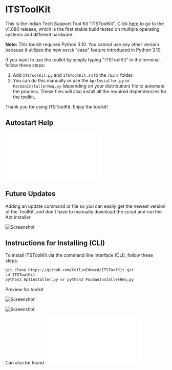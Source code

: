 # ITSToolKit

This is the Indian Tech Support Tool Kit "ITSToolKit". Click [here](https://github.com/CollinEdward/ITSToolKit/releases/tag/ITSToolKit) to go to the v1.080 release, which is the first stable build tested on multiple operating systems and different hardware.

**Note:** This toolkit requires Python 3.10. You cannot use any other version because it utilizes the new `match` "case" feature introduced in Python 3.10.

If you want to use the toolkit by simply typing "ITSToolKit" in the terminal, follow these steps:

1. Add `ITSToolKit.py` and `ITSToolKit.sh` to the `/bin/` folder.
2. You can do this manually or use the `AptInstaller.py` or `PacmanInstallerReq.py` (depending on your distribution) file to automate the process. These files will also install all the required dependencies for the toolkit.

Thank you for using ITSToolKit. Enjoy the toolkit!

## Autostart Help

![README file](AutoStart_TerminalHelp/README_help.md)

## Future Updates

Adding an update command or file so you can easily get the newest version of the ToolKit, and don't have to manually download the script and run the Apt installer.

![Screenshot](Other-python-icon.png)

## Instructions for Installing (CLI)

To install ITSToolKit via the command line interface (CLI), follow these steps:

```bash
git clone https://github.com/CollinEdward/ITSToolKit.git
cd ITSToolKit
python3 AptInstaller.py or python3 PacmanInstallerReq.py
```


Preview for toolkit

![Screenshot](Preview_colours_help.png)

![Screenshot](ReqForTool.png)

Can also be found ![here](RequrementsForTool.txt)
